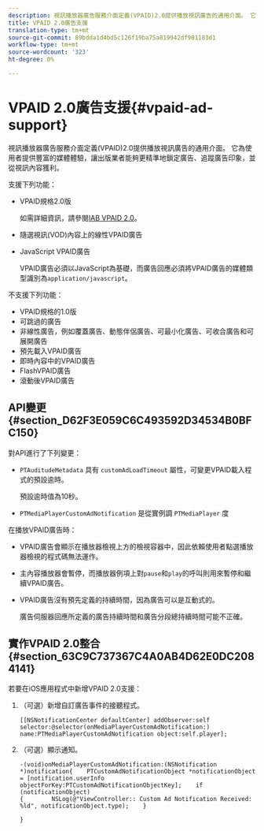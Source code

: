 ```yaml
---
description: 視訊播放器廣告服務介面定義(VPAID)2.0提供播放視訊廣告的通用介面。 它為使用者提供豐富的媒體體驗，讓出版業者能夠更精準地鎖定廣告、追蹤廣告印象，並從視訊內容獲利。
title: VPAID 2.0廣告支援
translation-type: tm+mt
source-git-commit: 89bdda1d4bd5c126f19ba75a819942df901183d1
workflow-type: tm+mt
source-wordcount: '323'
ht-degree: 0%

---
```



# VPAID 2.0廣告支援{#vpaid-ad-support}

視訊播放器廣告服務介面定義(VPAID)2.0提供播放視訊廣告的通用介面。 它為使用者提供豐富的媒體體驗，讓出版業者能夠更精準地鎖定廣告、追蹤廣告印象，並從視訊內容獲利。

支援下列功能：

* VPAID規格2.0版

   如需詳細資訊，請參閱[IAB VPAID 2.0](https://www.iab.com/wp-content/uploads/2015/06/VPAID_2_0_Final_04-10-2012.pdf)。
* 隨選視訊(VOD)內容上的線性VPAID廣告
* JavaScript VPAID廣告

   VPAID廣告必須以JavaScript為基礎，而廣告回應必須將VPAID廣告的媒體類型識別為`application/javascript`。

不支援下列功能：

* VPAID規格的1.0版
* 可跳過的廣告
* 非線性廣告，例如覆蓋廣告、動態伴侶廣告、可最小化廣告、可收合廣告和可展開廣告
* 預先載入VPAID廣告
* 即時內容中的VPAID廣告
* FlashVPAID廣告
* 滾動後VPAID廣告

## API變更{#section_D62F3E059C6C493592D34534B0BFC150}

對API進行了下列變更：

* `PTAuditudeMetadata` 具有 `customAdLoadTimeout` 屬性，可變更VPAID載入程式的預設逾時。

   預設逾時值為10秒。

* `PTMediaPlayerCustomAdNotification` 是從實例調 `PTMediaPlayer` 度

<!--<a id="section_495700E1C5404A7B85307A4137C740C5"></a>-->

在播放VPAID廣告時：

* VPAID廣告會顯示在播放器檢視上方的檢視容器中，因此依賴使用者點選播放器檢視的程式碼無法運作。
* 主內容播放器會暫停，而播放器例項上對`pause`和`play`的呼叫則用來暫停和繼續VPAID廣告。

* VPAID廣告沒有預先定義的持續時間，因為廣告可以是互動式的。

   廣告伺服器回應所定義的廣告持續時間和廣告分段總持續時間可能不正確。

## 實作VPAID 2.0整合{#section_63C9C737367C4A0AB4D62E0DC2084141}

若要在iOS應用程式中新增VPAID 2.0支援：

1. （可選）新增自訂廣告事件的接聽程式。

   ```
   [[NSNotificationCenter defaultCenter] addObserver:self selector:@selector(onMediaPlayerCustomAdNotification:) name:PTMediaPlayerCustomAdNotification object:self.player];
   ```

1. （可選）顯示通知。

   ```
   -(void)onMediaPlayerCustomAdNotification:(NSNotification *)notification{    PTCustomAdNotificationObject *notificationObject = [notification.userInfo objectForKey:PTCustomAdNotificationObjectKey];    if (notificationObject)    
   {        NSLog(@"ViewController:: Custom Ad Notification Received: %ld", notificationObject.type);    } 
   
   }
   ```
